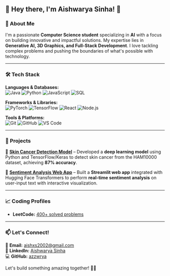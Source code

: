 ## 👋 Hey there, I'm Aishwarya Sinha! 🚀

### 🚀 About Me
I'm a passionate **Computer Science student** specializing in **AI** with a focus on building innovative and impactful solutions. My expertise lies in **Generative AI, 3D Graphics, and Full-Stack Development**. I love tackling complex problems and pushing the boundaries of what's possible with technology.

---
### 🛠 Tech Stack

**Languages & Databases:**  
![Java](https://img.shields.io/badge/Java-007396?style=flat-square&logo=java&logoColor=white)
![Python](https://img.shields.io/badge/Python-3776AB?style=flat-square&logo=python&logoColor=white)
![JavaScript](https://img.shields.io/badge/JavaScript-F7DF1E?style=flat-square&logo=javascript&logoColor=black)
![SQL](https://img.shields.io/badge/SQL-4479A1?style=flat-square&logo=mysql&logoColor=white)

**Frameworks & Libraries:**  
![PyTorch](https://img.shields.io/badge/PyTorch-EE4C2C?style=flat-square&logo=PyTorch&logoColor=white)
![TensorFlow](https://img.shields.io/badge/TensorFlow-FF6F00?style=flat-square&logo=TensorFlow&logoColor=white)
![React](https://img.shields.io/badge/React-61DAFB?style=flat-square&logo=react&logoColor=black)
![Node.js](https://img.shields.io/badge/Node.js-339933?style=flat-square&logo=nodedotjs&logoColor=white)

**Tools & Platforms:**  
![Git](https://img.shields.io/badge/Git-F05032?style=flat-square&logo=git&logoColor=white)
![GitHub](https://img.shields.io/badge/GitHub-181717?style=flat-square&logo=github&logoColor=white)
![VS Code](https://img.shields.io/badge/VS%20Code-007ACC?style=flat-square&logo=visual-studio-code&logoColor=white)

---

### 📌 Projects

🔹 **[Skin Cancer Detection Model](https://github.com/azzwrya/Skin_Cancer_Detection)** – Developed a **deep learning model** using Python and TensorFlow/Keras to detect skin cancer from the HAM10000 dataset, achieving **87% accuracy**.  

🔹 **[Sentiment Analysis Web App](https://github.com/azzwrya/streamlit-sentiment-analysis)** – Built a **Streamlit web app** integrated with Hugging Face Transformers to perform **real-time sentiment analysis** on user-input text with interactive visualization.  

---

### 📈 Coding Profiles

- **LeetCode:** [400+ solved problems](https://leetcode.com/u/azzwrya/)  

---

### 📫 Let's Connect!

📧 **Email:** [aishxs2002@gmail.com](mailto:aishxs2002@gmail.com)  
💼 **LinkedIn:** [Aishwarya Sinha](https://www.google.com/search?q=https://www.linkedin.com/in/aishwarya-sinha-151576248/)  
💻 **GitHub:** [azzwrya](https://github.com/azzwrya)  

Let's build something amazing together! 🚀✨
